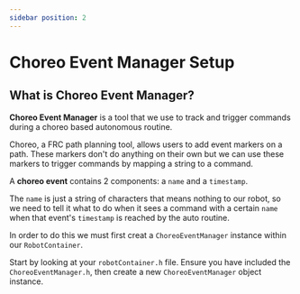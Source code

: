 ```yaml
---
sidebar position: 2
---
```

# Choreo Event Manager Setup

## What is Choreo Event Manager?

**Choreo Event Manager** is a tool that we use to track and trigger commands during a choreo based autonomous routine.

Choreo, a FRC path planning tool, allows users to add event markers on a path. These markers don't do anything on their own but we can use these markers to trigger commands by mapping a string to a command.

A **choreo event** contains 2 components: a `name` and a `timestamp`. 

The `name` is just a string of characters that means nothing to our robot, so we need to tell it what to do when it sees a command with a certain `name` when that event's `timestamp` is reached by the auto routine.

In order to do this we must first creat a `ChoreoEventManager` instance within our `RobotContainer`. 

Start by looking at your `robotContainer.h` file. Ensure you have included the `ChoreoEventManager.h`, then create a new `ChoreoEventManager` object instance.